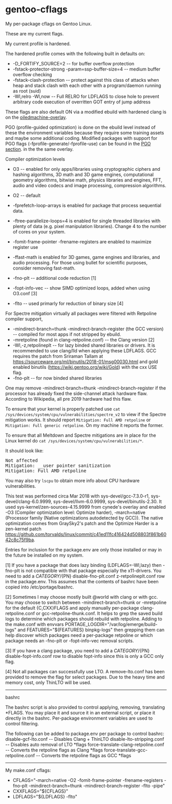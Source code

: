 # gentoo-cflags

My per-package cflags on Gentoo Linux.

These are my current flags.

My current profile is hardened.

The hardened profile comes with the following built in defaults on:

* -D_FORTIFY_SOURCE=2 -- for buffer overflow protection
* -fstack-protector-strong -param=ssp-buffer-size=4 -- medium buffer overflow
							checking
* -fstack-clash-protection  -- protect against this class of attacks when
				heap and stack clash with each other with
				a program/daemon running as root (suid)
* -Wl,relro -Wl,now -- Full RELRO for LDFLAGS to close hole to prevent
			arbitrary code execution of overritten GOT entry
			of jump address

These flags are also default ON via a modified ebuild with hardened clang
is on the [oiledmachine-overlay](http://github.com/orsonteodoro/oiledmachine-overlay).

PGO (profile-guided optimization) is done on the ebuild level instead of these
the environment variables because they require some training assets and maybe
some additional coding.  Modified packages with support for PGO flags
(-fprofile-generate/-fprofile-use) can be found in the
[PGO section](https://github.com/orsonteodoro/oiledmachine-overlay#pgo-packages).
in the the same overlay.

Compiler optimization levels
* O3 -- enabled for only apps/libraries using cryptographic ciphers and 
hashing algorithms, 3D math and 3D game engines, computational geometry 
algorithms, bitwise math, physics libraries and engines, FFT, audio and video 
codecs and image processing, compression algorithms.
* O2 -- default

* -fprefetch-loop-arrays is enabled for package that process sequential data.
* -ftree-parallelize-loops=4 is enabled for single threaded libraries with 
plenty of data (e.g. pixel manipulation libraries).  Change 4 to the number of 
cores on your system.
* -fomit-frame-pointer -frename-registers are enabled to maximize register use
* -ffast-math is enabled for 3D games, game engines and libraries, and audio 
processing.  For those using bullet for scientific purposes, consider removing 
fast-math.
* -fno-plt -- additional code reduction [1]
* -fopt-info-vec -- show SIMD optimized loops, added when using O3.conf [3]
* -flto -- used primarly for reduction of binary size [4]

For Spectre mitigation virtually all packages were filtered with Retpoline compiler support,
* -mindirect-branch=thunk -mindirect-branch-register (the GCC version) --
compiled for most apps if not stripped by ebuild.
* -mretpoline (found in clang-retpoline.conf) -- the Clang version [2]
* -Wl,-z,retpolineplt -- for lazy binded shared libraries or drivers.
It is recommended to use clang/lld when applying these LDFLAGS.  GCC
requires the patch from Sriraman Tallam at 
https://sourceware.org/ml/binutils/2018-01/msg00030.html and gold enabled 
binutils (https://wiki.gentoo.org/wiki/Gold) with the cxx USE flag.
* -fno-plt -- for now binded shared libraries

One may remove -mindirect-branch=thunk -mindirect-branch-register 
if the processor has already fixed the side-channel attack hardware flaw. 
According to Wikipedia, all pre 2019 hardware had this flaw.

To ensure that your kernel is properly patched use 
`cat /sys/devices/system/cpu/vulnerabilities/spectre_v2` to view if the 
Spectre mitigation works.  It should report `Mitigation: Full AMD retpoline` 
or `Mitigation: Full generic retpoline`.  On my machine it reports the former.

To ensure that all Meltdown and Spectre mitigations are in place for the Linux 
kernel do `cat /sys/devices/system/cpu/vulnerabilities/*`.

It should look like:

<pre>
Not affected
Mitigation: __user pointer sanitization
Mitigation: Full AMD retpoline
</pre>

You may also try `lscpu` to obtain more info about CPU hardware vulnerabilities.

This test was performed circa Mar 2018 with sys-devel/gcc-7.3.0-r1, 
sys-devel/clang-6.0.9999, sys-devel/llvm-6.0.9999, sys-devel/binutils-2.30. 
It used sys-kernel/zen-sources-4.15.9999 from cynede's overlay and enabled 
-O3 (Compiler optimization level: Optimize harder), -march=native (Processor 
family (Native optimizations autodetected by GCC)).  The native optimization 
comes from GraySky2's patch and the Optimize Harder is a zen-kernel patch 
https://github.com/torvalds/linux/commit/c41ed11fc416424d508803f861b6042c8c75f9ba.

Entries for inclusion for the package.env are only those installed or may in 
 the future be installed on my system.

[1] If you have a package that does lazy binding (LDFLAGS=-Wl,lazy) then
-fno-plt is not compatible with that package especially the x11-drivers.  You
need to add a  ${CATEGORY}/${PN} disable-fno-plt.conf z-retpolineplt.conf  row
in the package.env. This assumes that the contents of bashrc have been copied
into /etc/portage/bashrc.

[2] Sometimes I may choose mostly built @world with clang or with gcc.
You may choose to switch between -mindirect-branch=thunk or -mretpoline
for the default {C,CXX}FLAGS and apply manually per-package
clang-retpoline.conf or gcc-retpoline-thunk.conf.  It helps to grep the
saved build logs to determine which packages should rebuild with retpoline.
Adding to the make.conf with envvars PORTAGE_LOGDIR="/var/log/emerge/build-logs"
and FEATURES="${FEATURES} binpkg-logs" then grepping them can help discover
which packages need a per-package retpoline or which package needs
an -fno-plt or -fopt-info-vec removal scripts.

[3] If you have a clang package, you need to add a
${CATEGORY}/${PN} disable-fopt-info.conf  row to disable fopt-info since
this is only a GCC only flag.

[4] Not all packages can successfully use LTO.  A remove-lto.conf has
been provided to remove the flag for select packages.  Due to the heavy time
and memory cost, only ThinLTO will be used.

----

bashrc

The bashrc script is also provided to control applying, removing, translating
*FLAGS.  You may place it and source it in an external script,
or place it directly in the bashrc.  Per-package environment variables are used
to control filtering.

The following can be added to package.env per package to control bashrc:
disable-gcf-lto.conf -- Disables Clang + ThinLTO
disable-lto-stripping.conf -- Disables auto removal of LTO *flags 
force-translate-clang-retpoline.conf -- Converts the retpoline flags as Clang *flags
force-translate-gcc-retpoline.conf -- Converts the retpoline flags as GCC *flags

----

My make.conf cflags:

* CFLAGS="-march=native -O2 -fomit-frame-pointer -frename-registers -fno-plt 
-mindirect-branch=thunk -mindirect-branch-register -flto -pipe"
* CXXFLAGS="${CFLAGS}"
* LDFLAGS="${LDFLAGS} -flto"
